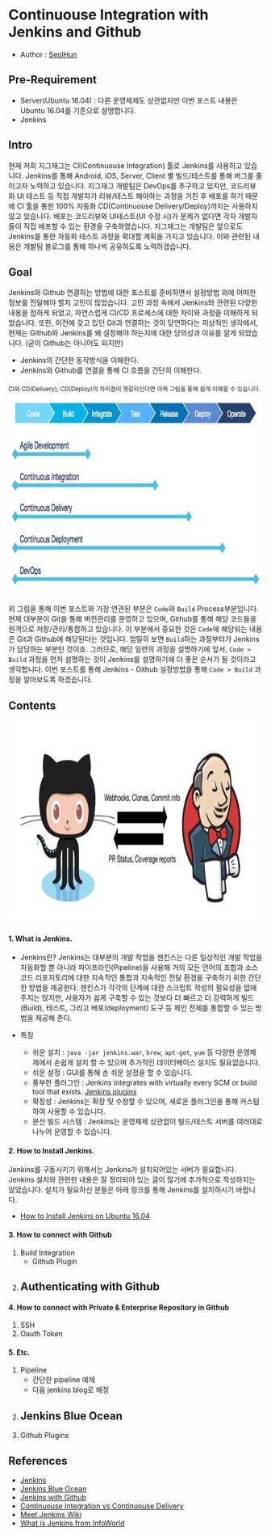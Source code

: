
# Continuouse Integration with Jenkins and Github
- Author : [SeolHun](https://github.com/Seolhun/)

## Pre-Requirement
- Server(Ubuntu 16.04) : 다른 운영체제도 상관없지만 이번 포스트 내용은 Ubuntu 16.04를 기준으로 설명합니다.
- Jenkins

## Intro
현재 저희 지그재그는 CI(Continuouse Integration) 툴로 Jenkins를 사용하고 있습니다. Jenkins를 통해 Android, iOS, Server, Client 별 빌드/테스트를 통해 버그를 줄이고자 노력하고 있습니다.
지그재그 개발팀은 DevOps를 추구하고 있지만, 코드리뷰와 UI 테스트 등 직접 개발자가 리뷰/테스트 해야하는 과정을 거친 후 배포를 하기 때문에 CI 툴을 통한 100% 자동화 CD(Continuouse Delivery/Deploy)까지는 사용하지 않고 있습니다.
배포는 코드리뷰와 UI테스트(UI 수정 시)가 문제가 없다면 각자 개발자들이 직접 배포할 수 있는 환경을 구축하였습니다. 지그재그는 개발팀은 앞으로도 Jenkins를 통한 자동화 테스트 과정을 확대할 계획을 가지고 있습니다. 이와 관련된 내용은 개발팀 블로그를 통해 하나씩 공유하도록 노력하겠습니다.

## Goal
Jenkins와 Github 연결하는 방법에 대한 포스트를 준비하면서 설정방법 외에 어떠한 정보를 전달해야 할지 고민이 많았습니다. 고민 과정 속에서 Jenkins와 관련된 다양한 내용을 접하게 되었고, 자연스럽게 CI/CD 프로세스에 대한 차이와 과정을 이해하게 되었습니다.
또한, 이전에 갖고 있던 Git과 연결하는 것이 당연하다는 피상적인 생각에서, 현재는 Github와 Jenkins를 왜 설정해야 하는지에 대한 당의성과 이유를 알게 되었습니다. (굳이 Github는 아니어도 되지만)

- Jenkins의 간단한 동작방식을 이해한다.
- Jenkins와 Github를 연결을 통해 CI 흐름을 간단히 이해한다.

<sub>
	CI와 CD(Delivery), CD(Deploy)의 차이점이 헷갈리신다면 아래 그림을 통해 쉽게 이해할 수 있습니다.
	<img src="../img/CICD.png" width="970" height="400" alt="CI(Continuouse Integration) vs CD(Continuouse Delivery) vs CD(Continuouse Deploy)">
</sub>

위 그림을 통해 이번 포스트와 가장 연관된 부분은 `Code`와 `Build` Process부분입니다.
현재 대부분이 Git을 통해 버전관리를 운영하고 있으며, Github를 통해 해당 코드들을 원격으로 저장/관리/통합하고 있습니다. 이 부분에서 중요한 것은 `Code`에 해당되는 내용은 Git과 Github에 해당된다는 것입니다. 엄밀히 보면 `Build`하는 과정부터가 Jenkins가 담당하는 부분인 것이죠. 그러므로, 해당 일련의 과정을 설명하기에 앞서, `Code > Build` 과정을 먼저 설명하는 것이 Jenkins를 설명하기에 더 좋은 순서가 될 것이라고 생각합니다.
이번 포스트를 통해 Jenkins - Github 설정방법을 통해 `Code > Build` 과정을 알아보도록 하겠습니다.



## Contents
<img src="../img/Github-Jenkins.png" width="970" height="400" alt="Github-Jenkins">

#### 1. What is Jenkins.
- Jenkins란?
Jenkins는 대부분의 개발 작업을 
젠킨스는 다른 일상적인 개발 작업을 자동화할 뿐 아니라 파이프라인(Pipeline)을 사용해 거의 모든 언어의 조합과 소스코드 리포지토리에 대한 지속적인 통합과 지속적인 전달 환경을 구축하기 위한 간단한 방법을 제공한다.
젠킨스가 각각의 단계에 대한 스크립트 작성의 필요성을 없애주지는 않지만, 사용자가 쉽게 구축할 수 있는 것보다 더 빠르고 더 강력하게 빌드(Build), 테스트, 그리고 배포(deployment) 도구 등 체인 전체를 통합할 수 있는 방법을 제공해 준다.

- 특징
    - 쉬운 설치 : `java -jar jenkins.war`, `brew`, `apt-get`, `yum` 등 다양한 운영체제에서 손쉽게 설치 할 수 있으며 추가적인 데이터베이스 설치도 필요없습니다.
    - 쉬운 설정 : GUI를 통해 손 쉬운 설정을 할 수 있습니다.
    - 풍부한 플러그인 : Jenkins integrates with virtually every SCM or build tool that exists. [Jenkins plugins](https://wiki.jenkins.io/display/JENKINS/Plugins)
    - 확장성 : Jenkins는 확장 및 수정할 수 있으며, 새로운 플러그인을 통해 커스텀하여 사용할 수 있습니다.
    - 분산 빌드 시스템 : Jenkins는 운영체제 상관없이 빌드/테스트 서버를 여러대로 나누어 운영할 수 있습니다.


#### 2. How to Install Jenkins.
Jenkins를 구동시키기 위해서는 Jenkins가 설치되어있는 서버가 필요합니다.
Jenkins 설치와 관련한 내용은 잘 정리되어 있는 글이 많기에 추가적으로 작성하지는 않았습니다. 설치가 필요하신 분들은 아래 링크를 통해 Jenkins를 설치하시기 바랍니다.
- [How to Install Jenkins on Ubuntu 16.04](https://www.digitalocean.com/community/tutorials/how-to-install-jenkins-on-ubuntu-16-04)

#### 3. How to connect with Github
1. Build Integration
	- Github Plugin
2. Authenticating with Github
	- 

#### 4. How to connect with Private & Enterprise Repository in Github
1. SSH
2. Oauth Token

#### 5. Etc.
1. Pipeline
	- 간단한 pipeline 예제
	- 다음 jenkins blog로 예정
2. Jenkins Blue Ocean
	- 
3. Github Plugins


## References
- [Jenkins](https://jenkins.io/)
- [Jenkins Blue Ocean](https://jenkins.io/projects/blueocean/)
- [Jenkins with Github](https://jenkins.io/solutions/github/)
- [Continuouse Integration vs Continuouse Delivery](https://www.atlassian.com/continuous-delivery/ci-vs-ci-vs-cd)
- [Meet Jenkins Wiki](https://wiki.jenkins.io/display/JENKINS/Meet+Jenkins)
- [What is Jenkins from InfoWorld](https://www.infoworld.com/article/3239666/devops/what-is-jenkins-the-ci-server-explained.html)

